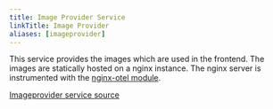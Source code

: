 ```yaml
---
title: Image Provider Service
linkTitle: Image Provider
aliases: [imageprovider]
---
```


This service provides the images which are used in the frontend. The images are statically hosted on a nginx instance. The nginx server is instrumented with the [nginx-otel module](https://github.com/nginxinc/nginx-otel/tree/main).

[Imageprovider service source](https://github.com/open-telemetry/opentelemetry-demo/blob/main/src/imageprovider/)
